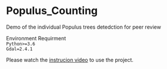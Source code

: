 # Populus_Counting

Demo of the individual Populus trees detedction for peer review<br>

Environment Requirment<br>
`Python>=3.6`<br>
`Gdal=2.4.1`<br>

Please watch the [instrucion video](https://github.com/spAurora/Populus_Counting/tree/main/introduction_video "https://github.com/spAurora/Populus_Counting/tree/main/introduction_video") to use the project.